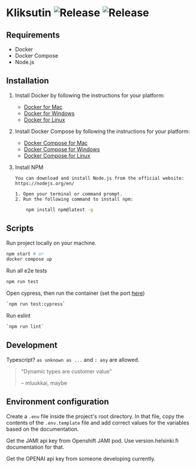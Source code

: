 # Kliksutin ![Release](https://github.com/UniversityOfHelsinkiCS/kliksutin/actions/workflows/production.yml/badge.svg) ![Release](https://github.com/UniversityOfHelsinkiCS/kliksutin/actions/workflows/test.yml/badge.svg)

## Requirements

- Docker
- Docker Compose
- Node.js

## Installation

1.  Install Docker by following the instructions for your platform:

    - [Docker for Mac](https://docs.docker.com/docker-for-mac/install/)
    - [Docker for Windows](https://docs.docker.com/docker-for-windows/install/)
    - [Docker for Linux](https://docs.docker.com/engine/install/)

2.  Install Docker Compose by following the instructions for your platform:

    - [Docker Compose for Mac](https://docs.docker.com/compose/install/)
    - [Docker Compose for Windows](https://docs.docker.com/compose/install/)
    - [Docker Compose for Linux](https://docs.docker.com/compose/install/)

3.  Install NPM

        You can download and install Node.js from the official website: https://nodejs.org/en/

        1. Open your terminal or command prompt.
        2. Run the following command to install npm:

    ```bash
        npm install npm@latest -g
    ```

## Scripts

Run project locally on your machine.

```bash
npm start # or
docker compose up
```

Run all e2e tests

```bash
npm run test
```

Open cypress, then run the container (set the port [here](https://github.com/UniversityOfHelsinkiCS/kliksutin/blob/ffe33eee1f187f260cd27c587825fbe4771430ba/cypress/support/e2e.ts#LL19))

```bash
`npm run test:cypress`
```

Run eslint

```bash
`npm run lint`
```

## Development

Typescript? `as unknown as ...` and `: any` are allowed.

> "Dynamic types are customer value"
>
> – mluukkai, maybe

## Environment configuration

Create a `.env` file inside the project's root directory. In that file, copy the contents of the `.env.template` file and add correct values for the variables based on the documentation.

Get the JAMI api key from Openshift JAMI pod. Use version.helsinki.fi documentation for that.

Get the OPENAI api key from someone developing currently.
